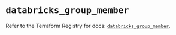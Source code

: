 # `databricks_group_member`

Refer to the Terraform Registry for docs: [`databricks_group_member`](https://registry.terraform.io/providers/databricks/databricks/1.92.0/docs/resources/group_member).

